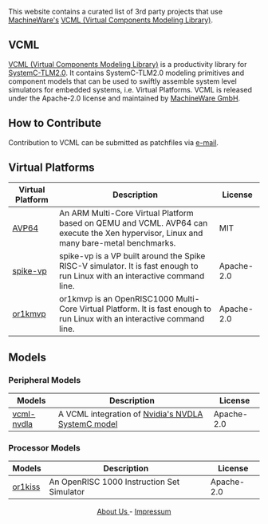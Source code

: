 This website contains a curated list of 3rd party projects that use [MachineWare's](https://www.machineware.de/) [VCML (Virtual Components Modeling Library)](https://github.com/machineware-gmbh/vcml).

## VCML

[VCML (Virtual Components Modeling Library)](https://github.com/machineware-gmbh/vcml) is a productivity library for [SystemC-TLM2.0](https://systemc.org/).
It contains SystemC-TLM2.0 modeling primitives and component models that can be used to swiftly assemble system level simulators for embedded systems, i.e. Virtual Platforms.
VCML is released under the Apache-2.0 license and maintained by [MachineWare GmbH](https://www.machineware.de/).

## How to Contribute

Contribution to VCML can be submitted as patchfiles via [e-mail](https://www.machineware.de/).

## Virtual Platforms

| Virtual Platform                                          | Description                                                                                                                            | License    |
|-----------------------------------------------------------|----------------------------------------------------------------------------------------------------------------------------------------|------------|
| [AVP64](https://github.com/aut0/avp64)                    | An ARM Multi-Core Virtual Platform based on QEMU and VCML. AVP64 can execute the Xen hypervisor, Linux and many bare-metal benchmarks. | MIT        |
| [spike-vp](https://github.com/TommyWu-fdgkhdkgh/spike-vp) | spike-vp is a VP built around the Spike RISC-V simulator. It is fast enough to run Linux with an interactive command line.             | Apache-2.0 |
| [or1kmvp](https://github.com/janweinstock/or1kmvp)        | or1kmvp is an OpenRISC1000 Multi-Core Virtual Platform. It is fast enough to run Linux with an interactive command line.               | Apache-2.0 |

## Models

### Peripheral Models

| Models                                           | Description                                                                       | License    |
|--------------------------------------------------|-----------------------------------------------------------------------------------|------------|
| [vcml-nvdla](https://github.com/aut0/vcml-nvdla) | A VCML integration of [Nvidia's NVDLA SystemC model](https://github.com/nvdla/vp) | Apache-2.0 |

### Processor Models

| Models                                             | Description                                | License    |
|----------------------------------------------------|--------------------------------------------|------------|
| [or1kiss](https://github.com/janweinstock/or1kiss) | An OpenRISC 1000 Instruction Set Simulator | Apache-2.0 |

<p style="text-align: center;">
<a href="https://www.machineware.de/pages/about.html"> About Us </a>
-
<a href="https://www.machineware.de/pages/imprint.html"> Impressum </a>
</p>
